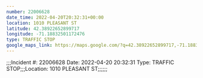 ```yaml
---
number: 22006628
date_time: 2022-04-20T20:32:31+00:00
location: 1010 PLEASANT ST
latitude: 42.38922652899717
longitude: -71.18832501172476
type: TRAFFIC STOP
google_maps_link: https://maps.google.com/?q=42.38922652899717,-71.18832501172476
---
```


;;;Incident #: 22006628   Date: 2022-04-20 20:32:31   Type: TRAFFIC STOP;;;Location: 1010 PLEASANT ST;;;;;;
